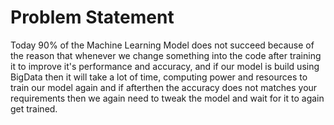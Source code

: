 # Problem Statement 
Today 90% of the Machine Learning Model does not succeed because of the reason that whenever we change something into the code after training it to improve it's performance and accuracy, and if our model is build using BigData then it will take a lot of time, computing power and resources to train our model again and if afterthen the accuracy does not matches your requirements then we again need to tweak the model and wait for it to again get trained.  

